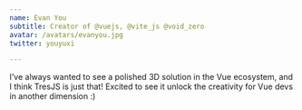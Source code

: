 ```yaml
---
name: Evan You
subtitle: Creator of @vuejs, @vite_js @void_zero
avatar: /avatars/evanyou.jpg
twitter: youyuxi

---
```


I’ve always wanted to see a polished 3D solution in the Vue ecosystem, and I think TresJS is just that! Excited to see it unlock the creativity for Vue devs in another dimension :)
